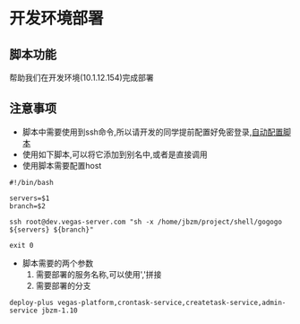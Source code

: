 # 开发环境部署

## 脚本功能
帮助我们在开发环境(10.1.12.154)完成部署

## 注意事项
- 脚本中需要使用到ssh命令,所以请开发的同学提前配置好免密登录,[自动配置脚本](http://yi5.zheng@10.1.2.202/yi5.zheng/auto-sh.git)
- 使用如下脚本,可以将它添加到别名中,或者是直接调用
- 使用脚本需要配置host
```shell
#!/bin/bash

servers=$1
branch=$2

ssh root@dev.vegas-server.com "sh -x /home/jbzm/project/shell/gogogo ${servers} ${branch}"

exit 0
```
- 脚本需要的两个参数
	1. 需要部署的服务名称,可以使用','拼接
	2. 需要部署的分支

```
deploy-plus vegas-platform,crontask-service,createtask-service,admin-service jbzm-1.10
```